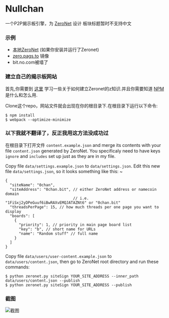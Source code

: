 # Nullchan

一个P2P揭示板引擎，为 [ZeroNet](https://github.com/HelloZeroNet/ZeroNet) 设计
板块标题暂时不支持中文

### 示例

* [本地ZeroNet](http://127.0.0.1:43110/1fu1iNKkkCZRwD37N6oB6mv1oHWiPVUCf) (如果你安装并运行了Zeronet)
* [zero.pags.to](https://onlyzero.net:43110/1fu1iNKkkCZRwD37N6oB6mv1oHWiPVUCf) 镜像
* bit.no.com被墙了

### 建立自己的揭示板网站

首先,你需要到 [这里](http://zeronet.readthedocs.org/en/latest/using_zeronet/create_new_site/) 学习一些关于如何建立Zeronet的z知识.并且你需要知道 [NPM](https://www.npmjs.com/) 是什么和怎么用.

Clone这个repo，网站文件就会出现在你的根目录下.在根目录下运行以下命令:

    $ npm install
    $ webpack --optimize-minimize

### 以下我就不翻译了，反正我用这方法没成功过

在根目录下打开文件 `content.example.json` and merge its contents with your file `content.json` generated by ZeroNet. You specificaly need to have keys `ignore` and `includes` set up just as they are in my file. 

Copy file `data/settings.example.json` to `data/settings.json`. Edit this new file `data/settings.json`, so it looks something like this: ~

    {
      "siteName": "0chan", 
      "siteAddress": "0chan.bit", // either ZeroNet address or namecoin domain
                                  // i.e. "1FiSxj2yDPeGuuf6iBwRAXvEMQJATAZNt6" or "0chan.bit"
      "threadsPerPage": 15, // how much threads per one page you want to display
      "boards": [ 
        {
          "priority": 1, // priority in main page board list
          "key": "b", // short name for URLs
          "name": "Random stuff" // full name 
        }
      ]
    }
    
Copy file `data/users/user-content.example.json` to `data/users/content.json`, then go to ZeroNet root directory and run these commands:

    $ python zeronet.py siteSign YOUR_SITE_ADDRESS --inner_path data/users/content.json --publish
    $ python zeronet.py siteSign YOUR_SITE_ADDRESS --publish


### 截图

![截图](http://p1.bqimg.com/567571/eaaca9b91673f0da.png)
